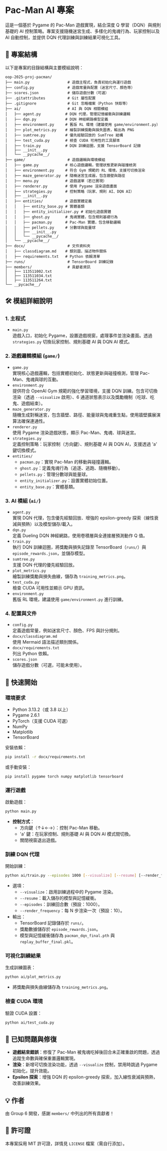 # Pac-Man AI 專案

這是一個基於 Pygame 的 Pac-Man 遊戲實現，結合深度 Q 學習（DQN）與規則基礎的 AI 控制策略。專案支援隨機迷宮生成、多樣化的鬼魂行為、玩家控制以及 AI 自動控制，並提供 DQN 代理訓練與訓練結果可視化工具。

## 📂 專案結構

以下是專案的目錄結構與主要模組說明：

```
oop-2025-proj-pacman/
├── main.py                 # 遊戲主程式，負責初始化與運行遊戲
├── config.py               # 遊戲常量與配置（迷宮尺寸、顏色等）
├── scores.json             # 儲存遊戲分數（可選）
├── .gitattributes          # Git 屬性配置
├── .gitignore              # Git 忽略檔案（Python 快取等）
├── ai/                     # AI 與 DQN 相關模組
│   ├── agent.py           # DQN 代理，管理記憶緩衝與訓練邏輯
│   ├── dqn.py             # DQN 神經網路模型定義
│   ├── environment.py     # 舊版 RL 環境（建議使用 game/environment.py）
│   ├── plot_metrics.py    # 繪製訓練獎勵與損失圖表，輸出為 PNG
│   ├── sumtree.py         # 優先經驗回放的 SumTree 結構
│   ├── test_cuda.py       # 檢查 CUDA 可用性的工具腳本
│   ├── train.py           # DQN 訓練迴圈，支援 TensorBoard 記錄
│   ├── __init__.py
│   └── __pycache__/
├── game/                   # 遊戲邏輯與環境模組
│   ├── game.py            # 核心遊戲邏輯，管理狀態更新與碰撞檢測
│   ├── environment.py     # 符合 Gym 規範的 RL 環境，支援可切換渲染
│   ├── maze_generator.py  # 隨機迷宮生成器，包含牆壁與路徑
│   ├── menu.py            # 遊戲選單（若已實現）
│   ├── renderer.py        # 使用 Pygame 渲染遊戲畫面
│   ├── strategies.py      # 控制策略（玩家、規則 AI、DQN AI）
│   ├── __init__.py
│   ├── entities/          # 遊戲實體定義
│   │   ├── entity_base.py # 實體基類
│   │   ├── entity_initializer.py # 初始化遊戲實體
│   │   ├── ghost.py       # 鬼魂實體，包含規則基礎行為
│   │   ├── pacman.py      # Pac-Man 實體，包含移動邏輯
│   │   ├── pellets.py     # 分數球與能量球
│   │   ├── __init__.py
│   │   └── __pycache__/
│   └── __pycache__/
├── docx/                   # 文件資料夾
│   ├── classdiagram.md    # 類別圖，描述物件關係
│   ├── requirements.txt   # Python 依賴清單
├── runs/                   # TensorBoard 訓練記錄
├── members/                # 貢獻者資訊
│   ├── 113511002.txt
│   ├── 113511034.txt
│   ├── 113511264.txt
└── __pycache__/
```

## 🛠️ 模組詳細說明

### **1. 主程式**
- `main.py`  
  遊戲入口，初始化 Pygame，設置遊戲視窗，處理事件並渲染畫面。透過 `strategies.py` 切換玩家控制、規則基礎 AI 與 DQN AI 模式。

### **2. 遊戲邏輯模組 (`game/`)**
- `game.py`  
  實現核心遊戲邏輯，包括實體初始化、狀態更新與碰撞檢測，管理 Pac-Man、鬼魂與球的互動。
- `environment.py`  
  提供符合 OpenAI Gym 規範的強化學習環境，支援 DQN 訓練。包含可切換渲染（透過 `--visualize` 啟用）、6 通道狀態表示以及獎勵機制（吃球、吃鬼、遊戲結束）。
- `maze_generator.py`  
  隨機生成對稱迷宮，包含牆壁、路徑、能量球與鬼魂重生點，使用牆壁擴展演算法確保連通性。
- `renderer.py`  
  使用 Pygame 渲染遊戲狀態，顯示 Pac-Man、鬼魂、球與迷宮。
- `strategies.py`  
  定義控制策略：玩家控制（方向鍵）、規則基礎 AI 與 DQN AI，支援透過 'a' 鍵切換模式。
- `entities/`  
  - `pacman.py`：實現 Pac-Man 的移動與碰撞邏輯。
  - `ghost.py`：定義鬼魂行為（追逐、逃跑、隨機移動）。
  - `pellets.py`：管理分數球與能量球。
  - `entity_initializer.py`：設置實體初始位置。
  - `entity_base.py`：實體基類。

### **3. AI 模組 (`ai/`)**
- `agent.py`  
  實現 DQN 代理，包含優先經驗回放、增強的 epsilon-greedy 探索（線性衰減與預熱）以及模型儲存/載入。
- `dqn.py`  
  定義 Dueling DQN 神經網路，使用卷積層與全連接層預測動作 Q 值。
- `train.py`  
  執行 DQN 訓練迴圈，將獎勵與損失記錄至 TensorBoard（`runs/`）與 `episode_rewards.json`，並儲存模型。
- `sumtree.py`  
  支援 DQN 代理的優先經驗回放。
- `plot_metrics.py`  
  繪製訓練獎勵與損失曲線，儲存為 `training_metrics.png`。
- `test_cuda.py`  
  檢查 CUDA 可用性並顯示 GPU 資訊。
- `environment.py`  
  舊版 RL 環境，建議使用 `game/environment.py` 進行訓練。

### **4. 配置與文件**
- `config.py`  
  定義遊戲常量，例如迷宮尺寸、顏色、FPS 與計分規則。
- `docx/classdiagram.md`  
  使用 Mermaid 語法描述類別關係。
- `docx/requirements.txt`  
  列出 Python 依賴。
- `scores.json`  
  儲存遊戲分數（可選，可能未使用）。

## 🚀 快速開始

### **環境要求**
- Python 3.13.2（或 3.8 以上）
- Pygame 2.6.1
- PyTorch（支援 CUDA 可選）
- NumPy
- Matplotlib
- TensorBoard

安裝依賴：
```bash
pip install -r docx/requirements.txt
```

或手動安裝：
```bash
pip install pygame torch numpy matplotlib tensorboard
```

### **運行遊戲**
啟動遊戲：
```bash
python main.py
```

- **控制方式**：
  - 方向鍵（↑↓←→）：控制 Pac-Man 移動。
  - 'a' 鍵：在玩家控制、規則基礎 AI 與 DQN AI 模式間切換。
  - 關閉視窗退出遊戲。

### **訓練 DQN 代理**
開始訓練：
```bash
python ai/train.py --episodes 1000 [--visualize] [--resume] [--render_frequency 10]
```

- 選項：
  - `--visualize`：啟用訓練過程中的 Pygame 渲染。
  - `--resume`：載入儲存的模型與記憶緩衝。
  - `--episodes`：訓練回合數（預設：1000）。
  - `--render_frequency`：每 N 步渲染一次（預設：10）。
- 輸出：
  - TensorBoard 記錄儲存於 `runs/`。
  - 獎勵數據儲存於 `episode_rewards.json`。
  - 模型與記憶緩衝儲存為 `pacman_dqn_final.pth` 與 `replay_buffer_final.pkl`。

### **可視化訓練結果**
生成訓練圖表：
```bash
python ai/plot_metrics.py
```

- 將獎勵與損失曲線儲存為 `training_metrics.png`。

### **檢查 CUDA 環境**
驗證 CUDA 設置：
```bash
python ai/test_cuda.py
```

## 🐛 已知問題與修復
- **遊戲結束錯誤**：修復了 Pac-Man 被鬼魂吃掉後回合未正確重啟的問題，透過追蹤生命數與確保重置邏輯實現。
- **渲染**：新增可切換渲染功能，透過 `--visualize` 控制，禁用時跳過 Pygame 初始化，提升效能。
- **Epsilon 探索**：增強 DQN 的 epsilon-greedy 探索，加入線性衰減與預熱，改善訓練效果。

## 💡 作者
由 Group 6 開發，感謝 `members/` 中列出的所有貢獻者！

## 📜 許可證
本專案採用 MIT 許可證，詳情見 `LICENSE` 檔案（需自行添加）。